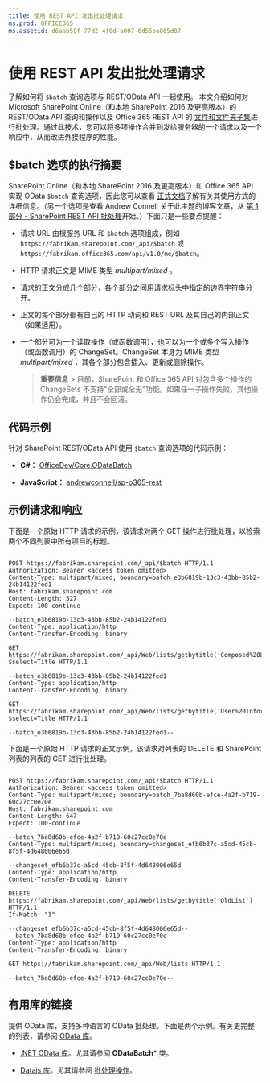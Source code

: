 ```yaml
---
title: 使用 REST API 发出批处理请求
ms.prod: OFFICE365
ms.assetid: d6aab58f-77d2-4f0d-a007-6d55ba865d07
---
```



# 使用 REST API 发出批处理请求
了解如何将  `$batch` 查询选项与 REST/OData API 一起使用。
本文介绍如何对 Microsoft SharePoint Online（和本地 SharePoint 2016 及更高版本）的 REST/OData API 查询和操作以及 Office 365 REST API 的 [文件和文件夹子集](http://msdn.microsoft.com/zh-cn/office/office365/api/files-rest-operations)进行批处理。通过此技术，您可以将多项操作合并到发给服务器的一个请求以及一个响应中，从而改进外接程序的性能。
  
    
    


## $batch 选项的执行摘要

SharePoint Online（和本地 SharePoint 2016 及更高版本）和 Office 365 API 实现 OData  `$batch` 查询选项，因此您可以查看 [正式文档](http://www.odata.org/documentation/odata-version-3-0/batch-processing)了解有关其使用方式的详细信息。（另一个选项是查看 Andrew Connell 关于此主题的博客文章，从 [第 1 部分 - SharePoint REST API 批处理](http://www.andrewconnell.com/blog/part-1-sharepoint-rest-api-batching-understanding-batching-requests)开始。）下面只是一些要点提醒：
  
    
    

- 请求 URL 由根服务 URL 和  `$batch` 选项组成，例如 `https://fabrikam.sharepoint.com/_api/$batch` 或 `https://fabrikam.office365.com/api/v1.0/me/$batch`。
    
  
- HTTP 请求正文是 MIME 类型  *multipart/mixed*  。
    
  
- 请求的正文分成几个部分，各个部分之间用请求标头中指定的边界字符串分开。
    
  
- 正文的每个部分都有自己的 HTTP 动词和 REST URL 及其自己的内部正文（如果适用）。
    
  
- 一个部分可为一个读取操作（或函数调用），也可以为一个或多个写入操作（或函数调用）的 ChangeSet。ChangeSet 本身为 MIME 类型  *multipart/mixed*  ，其各个部分包含插入、更新或删除操作。
    
    > **重要信息**
      > 目前，SharePoint 和 Office 365 API 对包含多个操作的 ChangeSets 不支持"全部或全无"功能。如果任一子操作失败，其他操作仍会完成，并且不会回滚。 

## 代码示例

针对 SharePoint REST/OData API 使用  `$batch` 查询选项的代码示例：
  
    
    

- **C#：** [OfficeDev/Core.ODataBatch](https://github.com/OfficeDev/PnP/tree/master/Samples/Core.ODataBatch)
    
  
- **JavaScript：** [andrewconnell/sp-o365-rest](https://github.com/andrewconnell/sp-o365-rest/blob/master/SpRestBatchSample/Scripts/App.js)
    
  

## 示例请求和响应

下面是一个原始 HTTP 请求的示例，该请求对两个 GET 操作进行批处理，以检索两个不同列表中所有项目的标题。
  
    
    

```

POST https://fabrikam.sharepoint.com/_api/$batch HTTP/1.1
Authorization: Bearer <access token omitted>
Content-Type: multipart/mixed; boundary=batch_e3b6819b-13c3-43bb-85b2-24b14122fed1
Host: fabrikam.sharepoint.com
Content-Length: 527
Expect: 100-continue

--batch_e3b6819b-13c3-43bb-85b2-24b14122fed1
Content-Type: application/http
Content-Transfer-Encoding: binary

GET https://fabrikam.sharepoint.com/_api/Web/lists/getbytitle('Composed%20Looks')/items?$select=Title HTTP/1.1

--batch_e3b6819b-13c3-43bb-85b2-24b14122fed1
Content-Type: application/http
Content-Transfer-Encoding: binary

GET https://fabrikam.sharepoint.com/_api/Web/lists/getbytitle('User%20Information%20List')/items?$select=Title HTTP/1.1

--batch_e3b6819b-13c3-43bb-85b2-24b14122fed1--

```

下面是一个原始 HTTP 请求的正文示例，该请求对列表的 DELETE 和 SharePoint 列表的列表的 GET 进行批处理。
  
    
    



```

POST https://fabrikam.sharepoint.com/_api/$batch HTTP/1.1
Authorization: Bearer <access token omitted>
Content-Type: multipart/mixed; boundary=batch_7ba8d60b-efce-4a2f-b719-60c27cc0e70e
Host: fabrikam.sharepoint.com
Content-Length: 647
Expect: 100-continue

--batch_7ba8d60b-efce-4a2f-b719-60c27cc0e70e
Content-Type: multipart/mixed; boundary=changeset_efb6b37c-a5cd-45cb-8f5f-4d648006e65d

--changeset_efb6b37c-a5cd-45cb-8f5f-4d648006e65d
Content-Type: application/http
Content-Transfer-Encoding: binary

DELETE https://fabrikam.sharepoint.com/_api/Web/lists/getbytitle('OldList') HTTP/1.1
If-Match: "1"

--changeset_efb6b37c-a5cd-45cb-8f5f-4d648006e65d--
--batch_7ba8d60b-efce-4a2f-b719-60c27cc0e70e
Content-Type: application/http
Content-Transfer-Encoding: binary

GET https://fabrikam.sharepoint.com/_api/Web/lists HTTP/1.1

--batch_7ba8d60b-efce-4a2f-b719-60c27cc0e70e--
```


## 有用库的链接

提供 OData 库，支持多种语言的 OData 批处理。下面是两个示例。有关更完整的列表，请参阅  [OData 库](http://www.odata.org/libraries/)。
  
    
    

-  [.NET OData 库](http://msdn.microsoft.com/zh-cn/office/microsoft.data.odata%28v=vs.90%29)。尤其请参阅 **ODataBatch*** 类。
    
  
-  [Datajs 库](http://datajs.codeplex.com/documentation)。尤其请参阅 [批处理操作](http://datajs.codeplex.com/wikipage?title=datajs%20OData%20API&amp;referringTitle=Documentation#Batch)。
    
  

